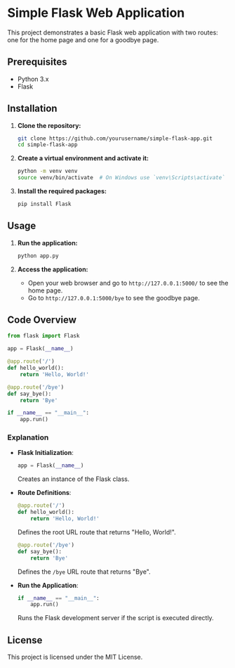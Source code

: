 # Simple Flask Web Application

This project demonstrates a basic Flask web application with two routes: one for the home page and one for a goodbye page.

## Prerequisites

- Python 3.x
- Flask

## Installation

1. **Clone the repository:**

   ```sh
   git clone https://github.com/yourusername/simple-flask-app.git
   cd simple-flask-app
   ```

2. **Create a virtual environment and activate it:**

   ```sh
   python -m venv venv
   source venv/bin/activate  # On Windows use `venv\Scripts\activate`
   ```

3. **Install the required packages:**
   ```sh
   pip install Flask
   ```

## Usage

1. **Run the application:**

   ```sh
   python app.py
   ```

2. **Access the application:**
   - Open your web browser and go to `http://127.0.0.1:5000/` to see the home page.
   - Go to `http://127.0.0.1:5000/bye` to see the goodbye page.

## Code Overview

```python
from flask import Flask

app = Flask(__name__)

@app.route('/')
def hello_world():
    return 'Hello, World!'

@app.route('/bye')
def say_bye():
    return 'Bye'

if __name__ == "__main__":
    app.run()
```

### Explanation

- **Flask Initialization**:

  ```python
  app = Flask(__name__)
  ```

  Creates an instance of the Flask class.

- **Route Definitions**:

  ```python
  @app.route('/')
  def hello_world():
      return 'Hello, World!'
  ```

  Defines the root URL route that returns "Hello, World!".

  ```python
  @app.route('/bye')
  def say_bye():
      return 'Bye'
  ```

  Defines the `/bye` URL route that returns "Bye".

- **Run the Application**:
  ```python
  if __name__ == "__main__":
      app.run()
  ```
  Runs the Flask development server if the script is executed directly.

## License

This project is licensed under the MIT License.
